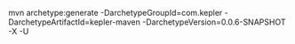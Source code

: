 mvn archetype:generate -DarchetypeGroupId=com.kepler -DarchetypeArtifactId=kepler-maven -DarchetypeVersion=0.0.6-SNAPSHOT -X -U  
 